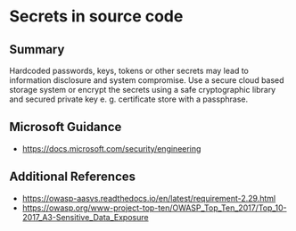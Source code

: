 # Secrets in source code

## Summary

Hardcoded passwords, keys, tokens or other secrets may lead to information disclosure and system 
compromise.  Use a secure cloud based storage system or encrypt the secrets using a safe cryptographic 
library and secured private key e. g. certificate store with a passphrase.

## Microsoft Guidance

* https://docs.microsoft.com/security/engineering

## Additional References

* https://owasp-aasvs.readthedocs.io/en/latest/requirement-2.29.html
* https://owasp.org/www-project-top-ten/OWASP_Top_Ten_2017/Top_10-2017_A3-Sensitive_Data_Exposure
